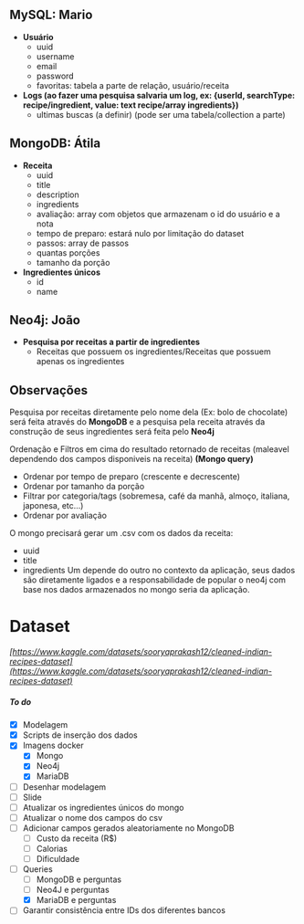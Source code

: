 ## MySQL: Mario

- **Usuário**
    - uuid
    - username
    - email
    - password
	- favoritas: tabela a parte de relação, usuário/receita
- **Logs (ao fazer uma pesquisa salvaria um log, ex: {userId, searchType: recipe/ingredient, value: text recipe/array ingredients})**
    - ultimas buscas (a definir) (pode ser uma tabela/collection a parte)
## MongoDB: Átila

- **Receita**
    - uuid
    - title
    - description
    - ingredients
    - avaliação: array com objetos que armazenam o id do usuário e a nota
    - tempo de preparo: estará nulo por limitação do dataset
    - passos: array de passos
    - quantas porções
    - tamanho da porção
- **Ingredientes únicos**
    - id
    - name
## Neo4j: João

- **Pesquisa por receitas a partir de ingredientes**
    - Receitas que possuem os ingredientes/Receitas que possuem apenas os ingredientes

## Observações

Pesquisa por receitas diretamente pelo nome dela (Ex: bolo de chocolate) será feita através do **MongoDB** e a pesquisa pela receita através da construção de seus ingredientes será feita pelo **Neo4j**

Ordenação e Filtros em cima do resultado retornado de receitas (maleavel dependendo dos campos disponiveis na receita) **(Mongo query)**
- Ordenar por tempo de preparo (crescente e decrescente)
- Ordenar por tamanho da porção
- Filtrar por categoria/tags (sobremesa, café da manhã, almoço, italiana, japonesa, etc…)
- Ordenar por avaliação

O mongo precisará gerar um .csv com os dados da receita:
- uuid
- title
- ingredients
Um depende do outro no contexto da aplicação, seus dados são diretamente ligados e a responsabilidade de popular o neo4j com base nos dados armazenados no mongo seria da aplicação.
# Dataset

*[https://www.kaggle.com/datasets/sooryaprakash12/cleaned-indian-recipes-dataset](https://www.kaggle.com/datasets/sooryaprakash12/cleaned-indian-recipes-dataset)*
##### To do

- [x] Modelagem
- [x] Scripts de inserção dos dados
- [x] Imagens docker
	- [x] Mongo
	- [x] Neo4j
	- [x] MariaDB
- [ ] Desenhar modelagem
- [ ] Slide
- [ ] Atualizar os ingredientes únicos do mongo
- [ ] Atualizar o nome dos campos do csv
- [ ] Adicionar campos gerados aleatoriamente no MongoDB
	- [ ] Custo da receita (R$)
	- [ ] Calorias
	- [ ] Dificuldade
- [ ] Queries
	- [ ] MongoDB e perguntas
	- [ ] Neo4J e perguntas
	- [x] MariaDB e perguntas
- [ ] Garantir consistência entre IDs dos diferentes bancos